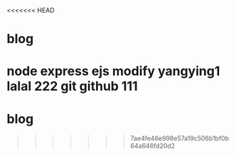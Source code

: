 <<<<<<< HEAD
# blog
node express ejs
modify yangying1
lalal 222
git github 111
=======
# blog
>>>>>>> 7ae4fe46e998e57a19c506b1bf0b64a646fd20d2

